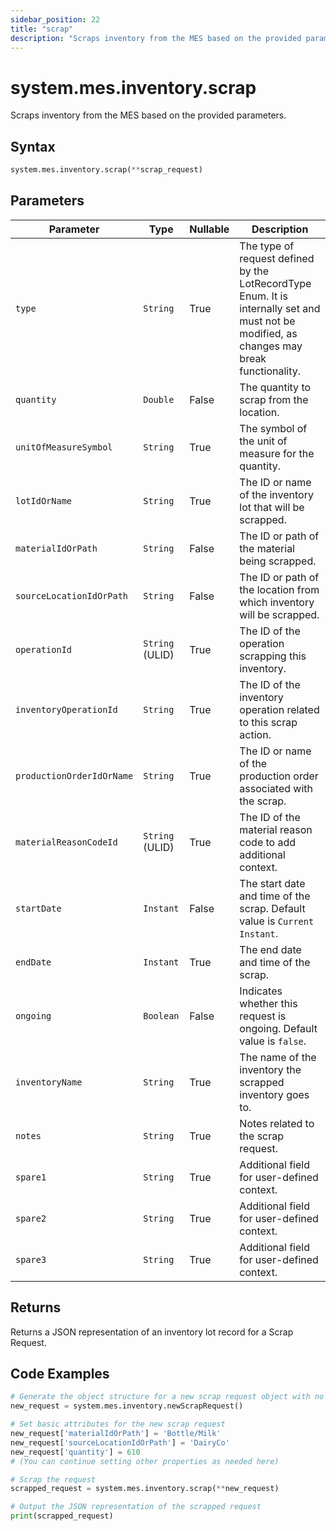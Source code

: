 ```yaml
---
sidebar_position: 22
title: "scrap"
description: "Scraps inventory from the MES based on the provided parameters."
---
```


# system.mes.inventory.scrap

Scraps inventory from the MES based on the provided parameters.

## Syntax

```python
system.mes.inventory.scrap(**scrap_request)
```

## Parameters

| Parameter                 | Type            | Nullable | Description                                                                                                                               |
|---------------------------|-----------------|----------|-------------------------------------------------------------------------------------------------------------------------------------------|
| `type`                    | `String`        | True     | The type of request defined by the LotRecordType Enum. It is internally set and must not be modified, as changes may break functionality. |
| `quantity`                | `Double`        | False    | The quantity to scrap from the location.                                                                                                  |
| `unitOfMeasureSymbol`     | `String`        | True     | The symbol of the unit of measure for the quantity.                                                                                       |
| `lotIdOrName`             | `String`        | True     | The ID or name of the inventory lot that will be scrapped.                                                                                |
| `materialIdOrPath`        | `String`        | False    | The ID or path of the material being scrapped.                                                                                            |
| `sourceLocationIdOrPath`  | `String`        | False    | The ID or path of the location from which inventory will be scrapped.                                                                     |
| `operationId`             | `String` (ULID) | True     | The ID of the operation scrapping this inventory.                                                                                         |
| `inventoryOperationId`    | `String`        | True     | The ID of the inventory operation related to this scrap action.                                                                           |
| `productionOrderIdOrName` | `String`        | True     | The ID or name of the production order associated with the scrap.                                                                         |
| `materialReasonCodeId`    | `String` (ULID) | True     | The ID of the material reason code to add additional context.                                                                             |
| `startDate`               | `Instant`       | False    | The start date and time of the scrap. Default value is `Current Instant`.                                                                 |
| `endDate`                 | `Instant`       | True     | The end date and time of the scrap.                                                                                                       |
| `ongoing`                 | `Boolean`       | False    | Indicates whether this request is ongoing. Default value is `false`.                                                                      |
| `inventoryName`           | `String`        | True     | The name of the inventory the scrapped inventory goes to.                                                                                 |
| `notes`                   | `String`        | True     | Notes related to the scrap request.                                                                                                       |
| `spare1`                  | `String`        | True     | Additional field for user-defined context.                                                                                                |
| `spare2`                  | `String`        | True     | Additional field for user-defined context.                                                                                                |
| `spare3`                  | `String`        | True     | Additional field for user-defined context.                                                                                                |

## Returns

Returns a JSON representation of an inventory lot record for a Scrap Request.

## Code Examples

```python
# Generate the object structure for a new scrap request object with no initial arguments
new_request = system.mes.inventory.newScrapRequest()

# Set basic attributes for the new scrap request
new_request['materialIdOrPath'] = 'Bottle/Milk'
new_request['sourceLocationIdOrPath'] = 'DairyCo'
new_request['quantity'] = 610
# (You can continue setting other properties as needed here)

# Scrap the request
scrapped_request = system.mes.inventory.scrap(**new_request)

# Output the JSON representation of the scrapped request
print(scrapped_request)
```
